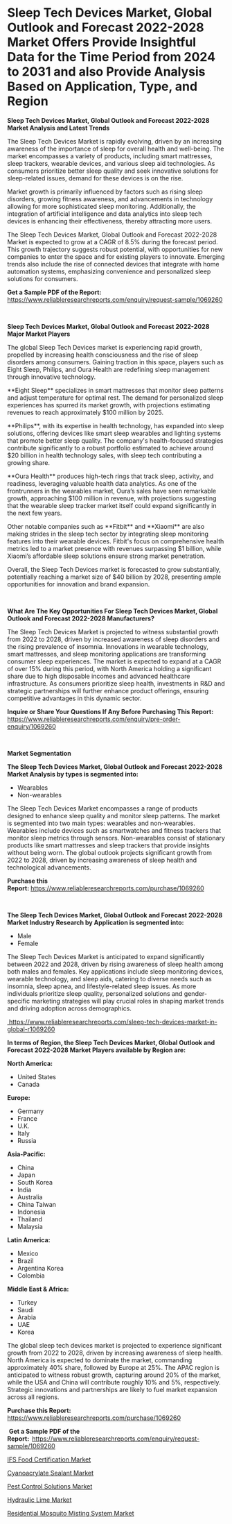 <p><h1>Sleep Tech Devices Market, Global Outlook and Forecast 2022-2028 Market Offers Provide Insightful Data for the Time Period from 2024 to 2031 and also Provide Analysis Based on Application, Type, and Region</h1></p><p><strong>Sleep Tech Devices Market, Global Outlook and Forecast 2022-2028 Market Analysis and Latest Trends</strong></p>
<p><p>The Sleep Tech Devices Market is rapidly evolving, driven by an increasing awareness of the importance of sleep for overall health and well-being. The market encompasses a variety of products, including smart mattresses, sleep trackers, wearable devices, and various sleep aid technologies. As consumers prioritize better sleep quality and seek innovative solutions for sleep-related issues, demand for these devices is on the rise.</p><p>Market growth is primarily influenced by factors such as rising sleep disorders, growing fitness awareness, and advancements in technology allowing for more sophisticated sleep monitoring. Additionally, the integration of artificial intelligence and data analytics into sleep tech devices is enhancing their effectiveness, thereby attracting more users.</p><p>The Sleep Tech Devices Market, Global Outlook and Forecast 2022-2028 Market is expected to grow at a CAGR of 8.5% during the forecast period. This growth trajectory suggests robust potential, with opportunities for new companies to enter the space and for existing players to innovate. Emerging trends also include the rise of connected devices that integrate with home automation systems, emphasizing convenience and personalized sleep solutions for consumers.</p></p>
<p><strong>Get a Sample PDF of the Report:&nbsp;</strong> <a href="https://www.reliableresearchreports.com/enquiry/request-sample/1069260">https://www.reliableresearchreports.com/enquiry/request-sample/1069260</a></p>
<p>&nbsp;</p>
<p><strong>Sleep Tech Devices Market, Global Outlook and Forecast 2022-2028 Major Market Players</strong></p>
<p><p>The global Sleep Tech Devices market is experiencing rapid growth, propelled by increasing health consciousness and the rise of sleep disorders among consumers. Gaining traction in this space, players such as Eight Sleep, Philips, and Oura Health are redefining sleep management through innovative technology.</p><p>**Eight Sleep** specializes in smart mattresses that monitor sleep patterns and adjust temperature for optimal rest. The demand for personalized sleep experiences has spurred its market growth, with projections estimating revenues to reach approximately $100 million by 2025.</p><p>**Philips**, with its expertise in health technology, has expanded into sleep solutions, offering devices like smart sleep wearables and lighting systems that promote better sleep quality. The company's health-focused strategies contribute significantly to a robust portfolio estimated to achieve around $20 billion in health technology sales, with sleep tech contributing a growing share.</p><p>**Oura Health** produces high-tech rings that track sleep, activity, and readiness, leveraging valuable health data analytics. As one of the frontrunners in the wearables market, Oura’s sales have seen remarkable growth, approaching $100 million in revenue, with projections suggesting that the wearable sleep tracker market itself could expand significantly in the next few years.</p><p>Other notable companies such as **Fitbit** and **Xiaomi** are also making strides in the sleep tech sector by integrating sleep monitoring features into their wearable devices. Fitbit's focus on comprehensive health metrics led to a market presence with revenues surpassing $1 billion, while Xiaomi’s affordable sleep solutions ensure strong market penetration.</p><p>Overall, the Sleep Tech Devices market is forecasted to grow substantially, potentially reaching a market size of $40 billion by 2028, presenting ample opportunities for innovation and brand expansion.</p></p>
<p>&nbsp;</p>
<p><strong>What Are The Key Opportunities For Sleep Tech Devices Market, Global Outlook and Forecast 2022-2028 Manufacturers?</strong></p>
<p><p>The Sleep Tech Devices Market is projected to witness substantial growth from 2022 to 2028, driven by increased awareness of sleep disorders and the rising prevalence of insomnia. Innovations in wearable technology, smart mattresses, and sleep monitoring applications are transforming consumer sleep experiences. The market is expected to expand at a CAGR of over 15% during this period, with North America holding a significant share due to high disposable incomes and advanced healthcare infrastructure. As consumers prioritize sleep health, investments in R&D and strategic partnerships will further enhance product offerings, ensuring competitive advantages in this dynamic sector.</p></p>
<p><strong>Inquire or Share Your Questions If Any Before Purchasing This Report:</strong> <a href="https://www.reliableresearchreports.com/enquiry/pre-order-enquiry/1069260">https://www.reliableresearchreports.com/enquiry/pre-order-enquiry/1069260</a></p>
<p>&nbsp;</p>
<p><strong>Market Segmentation</strong></p>
<p><strong>The Sleep Tech Devices Market, Global Outlook and Forecast 2022-2028 Market Analysis by types is segmented into:</strong></p>
<p><ul><li>Wearables</li><li>Non-wearables</li></ul></p>
<p><p>The Sleep Tech Devices Market encompasses a range of products designed to enhance sleep quality and monitor sleep patterns. The market is segmented into two main types: wearables and non-wearables. Wearables include devices such as smartwatches and fitness trackers that monitor sleep metrics through sensors. Non-wearables consist of stationary products like smart mattresses and sleep trackers that provide insights without being worn. The global outlook projects significant growth from 2022 to 2028, driven by increasing awareness of sleep health and technological advancements.</p></p>
<p><strong>Purchase this Report:&nbsp;</strong><a href="https://www.reliableresearchreports.com/purchase/1069260">https://www.reliableresearchreports.com/purchase/1069260</a></p>
<p>&nbsp;</p>
<p><strong>The Sleep Tech Devices Market, Global Outlook and Forecast 2022-2028 Market Industry Research by Application is segmented into:</strong></p>
<p><ul><li>Male</li><li>Female</li></ul></p>
<p><p>The Sleep Tech Devices Market is anticipated to expand significantly between 2022 and 2028, driven by rising awareness of sleep health among both males and females. Key applications include sleep monitoring devices, wearable technology, and sleep aids, catering to diverse needs such as insomnia, sleep apnea, and lifestyle-related sleep issues. As more individuals prioritize sleep quality, personalized solutions and gender-specific marketing strategies will play crucial roles in shaping market trends and driving adoption across demographics.</p></p>
<p><a href="https://www.reliableresearchreports.com/sleep-tech-devices-market-in-global-r1069260">&nbsp;https://www.reliableresearchreports.com/sleep-tech-devices-market-in-global-r1069260</a></p>
<p><strong>In terms of Region, the Sleep Tech Devices Market, Global Outlook and Forecast 2022-2028 Market Players available by Region are:</strong></p>
<p>
    <p> <strong> North America: </strong>
        <ul>
            <li>United States</li>
            <li>Canada</li>
        </ul>
        </p> 
    <p> <strong> Europe: </strong>
        <ul>
            <li>Germany</li>
            <li>France</li>
            <li>U.K.</li>
            <li>Italy</li>
            <li>Russia</li>
        </ul>
        </p> 
    <p> <strong> Asia-Pacific: </strong>
        <ul>
            <li>China</li>
            <li>Japan</li>
            <li>South Korea</li>
            <li>India</li>
            <li>Australia</li>
            <li>China Taiwan</li>
            <li>Indonesia</li>
            <li>Thailand</li>
            <li>Malaysia</li>
        </ul>
        </p> 
    <p> <strong> Latin America: </strong>
        <ul>
            <li>Mexico</li>
            <li>Brazil</li>
            <li>Argentina Korea</li>
            <li>Colombia</li>
        </ul>
        </p> 
    <p> <strong> Middle East & Africa: </strong>
        <ul>
            <li>Turkey</li>
            <li>Saudi</li>
            <li>Arabia</li>
            <li>UAE</li>
            <li>Korea</li>
        </ul>
    </p>
    </p>
<p><p>The global sleep tech devices market is projected to experience significant growth from 2022 to 2028, driven by increasing awareness of sleep health. North America is expected to dominate the market, commanding approximately 40% share, followed by Europe at 25%. The APAC region is anticipated to witness robust growth, capturing around 20% of the market, while the USA and China will contribute roughly 10% and 5%, respectively. Strategic innovations and partnerships are likely to fuel market expansion across all regions.</p></p>
<p><strong>Purchase this Report: </strong><a href="https://www.reliableresearchreports.com/purchase/1069260">https://www.reliableresearchreports.com/purchase/1069260</a></p>
<p>&nbsp;<strong>Get a Sample PDF of the Report:&nbsp;&nbsp;</strong><a href="https://www.reliableresearchreports.com/enquiry/request-sample/1069260">https://www.reliableresearchreports.com/enquiry/request-sample/1069260</a></p>
<p><strong></strong></p>
<p><p><a href="https://www.linkedin.com/pulse/ifs-food-certification-industry-sector-market-dynamics-d2vbf?trackingId=jizC7J2WT22vsPBXOzNPrQ%3D%3D">IFS Food Certification Market</a></p><p><a href="https://issuu.com/reportprime-2/docs/cyanoacrylate-sealant-market-size-2_d6db112a20ab40">Cyanoacrylate Sealant Market</a></p><p><a href="https://www.linkedin.com/pulse/pest-control-solutions-market-global-regional-analysis-zqvyf?trackingId=mnNznpzZQNeic3NyMu%2FYdA%3D%3D">Pest Control Solutions Market</a></p><p><a href="https://issuu.com/reportprime-2/docs/hydraulic-lime-market-size-2030.ppt_82a38c72648697">Hydraulic Lime Market</a></p><p><a href="https://medium.com/@joseph.baker466547/residential-mosquito-misting-system-market-2024-2031-industry-insights-and-investment-ef98ed2b1d4a">Residential Mosquito Misting System Market</a></p></p>